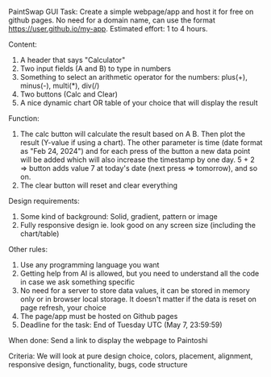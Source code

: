 PaintSwap GUI Task:
Create a simple webpage/app and host it for free on github pages. No need for a domain name, can use the format https://user.github.io/my-app. Estimated effort: 1 to 4 hours.
 
Content:
1. A header that says "Calculator"
2. Two input fields (A and B) to type in numbers
3. Something to select an arithmetic operator for the numbers: plus(+), minus(-), multi(*), div(/)
4. Two buttons (Calc and Clear)
5. A nice dynamic chart OR table of your choice that will display the result
 
Function:
1. The calc button will calculate the result based on A <operator> B. Then plot the result (Y-value if using a chart). The other parameter is time (date format as "Feb 24, 2024") and for each press of the button a new data point will be added which will also increase the timestamp by one day. 5 + 2 => button adds value 7 at today's date (next press => tomorrow), and so on.
2. The clear button will reset and clear everything
 
Design requirements:
1. Some kind of background: Solid, gradient, pattern or image
2. Fully responsive design ie. look good on any screen size (including the chart/table)
 
Other rules:
1. Use any programming language you want
2. Getting help from AI is allowed, but you need to understand all the code in case we ask something specific
3. No need for a server to store data values, it can be stored in memory only or in browser local storage. It doesn't matter if the data is reset on page refresh, your choice
4. The page/app must be hosted on Github pages
5. Deadline for the task: End of Tuesday UTC (May 7, 23:59:59)
 
When done:
Send a link to display the webpage to Paintoshi
 
Criteria:
We will look at pure design choice, colors, placement, alignment, responsive design, functionality, bugs, code structure
